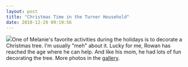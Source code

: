 ```yaml
---
layout: post
title: "Christmas Time in the Turner Household"
date: 2010-12-29 09:19:56
---
```

[![](http://photos.thecave.com/Family/Christmas/Christmas-2010/IMG6030/1140439835_GYgmk-S.jpg)](http://photos.thecave.com/Family/Christmas/Christmas-2010/15242611_amRba)One of Melanie's favorite activities during the holidays is to decorate a Christmas tree. I'm usually "meh" about it. Lucky for me, Rowan has reached the age where he can help. And like his mom, he had lots of fun decorating the tree. More photos in the [gallery](http://photos.thecave.com/Family/Christmas/Christmas-2010/15242611_amRba).
